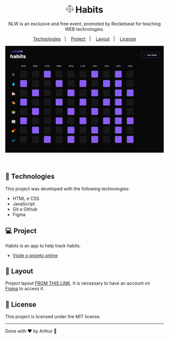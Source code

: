 <h1 align="center"> 
  <img alt="Habits" src="./src/images/favicon.ico" width="24px">
  Habits
</h1>


<p align="center">
NLW is an exclusive and free event, promoted by Rocketseat for teaching WEB technologies. <br/>
</p>

<p align="center">
  <a href="#-technologies">Technologies</a>&nbsp;&nbsp;&nbsp;|&nbsp;&nbsp;&nbsp;
  <a href="#-project">Project</a>&nbsp;&nbsp;&nbsp;|&nbsp;&nbsp;&nbsp;
  <a href="#-layout">Layout</a>&nbsp;&nbsp;&nbsp;|&nbsp;&nbsp;&nbsp;
  <a href="#memo-licença">License</a>
</p>

<p align="center">
  <img alt="License" src=".github/habits.png">
</p>

<br>

## 🚀 Technologies

This project was developed with the following technologies:

- HTML e CSS
- JavaScript
- Git e Github
- Figma

## 💻 Project

Habits is an app to help track habits.

- [Visite o projeto online](https://arks-lacerda.github.io/04-everydayHabitsExplorer/)

## 🔖 Layout

Project layout [FROM THIS LINK](https://www.figma.com/community/file/1195327109778210238). It is necessary to have an account on [Figma](https://figma.com) to access it.

## 📝 License

This project is licensed under the MIT license.

---

Done with ♥ by Arthur 👋
